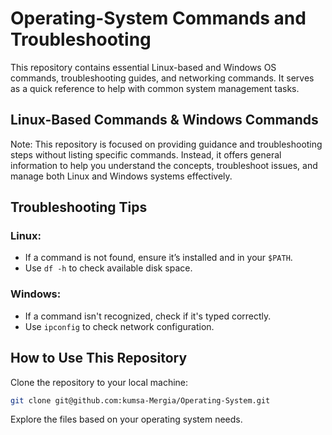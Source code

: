 
# Operating-System Commands and Troubleshooting

This repository contains essential Linux-based and Windows OS commands, troubleshooting guides, and networking commands. It serves as a quick reference to help with common system management tasks.

## Linux-Based Commands & Windows Commands

Note: This repository is focused on providing guidance and troubleshooting steps without listing specific commands. Instead, it offers general information to help you understand the concepts, troubleshoot issues, and manage both Linux and Windows systems effectively.


## Troubleshooting Tips

### Linux:
- If a command is not found, ensure it’s installed and in your `$PATH`.
- Use `df -h` to check available disk space.

### Windows:
- If a command isn't recognized, check if it's typed correctly.
- Use `ipconfig` to check network configuration.

## How to Use This Repository

Clone the repository to your local machine:

```bash
git clone git@github.com:kumsa-Mergia/Operating-System.git
```

Explore the files based on your operating system needs.
